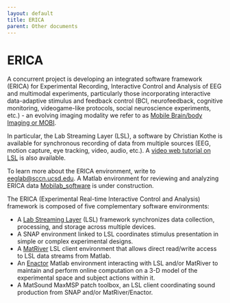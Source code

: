 ```yaml
---
layout: default
title: ERICA
parent: Other documents
---
```


# ERICA


A concurrent project is developing an integrated software framework
(ERICA) for Experimental Recording, Interactive Control and Analysis of
EEG and multimodal experiments, particularly those incorporating
interactive data-adaptive stimulus and feedback control (BCI,
neurofeedback, cognitive monitoring, videogame-like protocols, social
neuroscience experiments, etc.) - an evolving imaging modality we refer
to as [Mobile Brain/body Imaging or
MOBI](http://sccn.ucsd.edu/%7Escott/pdf/). 

In particular, the Lab
Streaming Layer (LSL), a software by Christian Kothe is available for
synchronous recording of data from multiple sources (EEG, motion
capture, eye tracking, video, audio, etc.). A [video web tutorial on
LSL](http://youtu.be/Y1at7yrcFW0) is also available. 

To learn more about
the ERICA environment, write to <eeglab@sccn.ucsd.edu>. A Matlab
environment for reviewing and analyzing ERICA data
[Mobilab_software](/Mobilab_software "wikilink") is under construction.

The ERICA (Experimental Real-time Interactive Control and Analysis)
framework is composed of five complementary software environments:

- A [Lab Streaming Layer](http://code/google/com/p/labstreaminglayer)
    (LSL) framework synchronizes data collection, processing, and
    storage across multiple devices.
- A SNAP environment linked to LSL coordinates stimulus presentation
    in simple or complex experimental designs.
- A [MatRiver](/MatRiver "wikilink") LSL client environment that
    allows direct read/write access to LSL data streams from Matlab.
- An [Enactor](/Enactor "wikilink") Matlab environment interacting
    with LSL and/or MatRiver to maintain and perform online computation
    on a 3-D model of the experimental space and subject actions within
    it.
- A MatSound MaxMSP patch toolbox, an LSL client coordinating sound
    production from SNAP and/or MatRiver/Enactor.